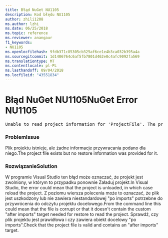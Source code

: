 ```yaml
---
title: Błąd NuGet NU1105
description: Kod błędu NU1105
author: zhili1208
ms.author: lzhi
ms.date: 06/25/2018
ms.topic: reference
ms.reviewer: anangaur
f1_keywords:
- NU1105
ms.openlocfilehash: 9fdb371c85305cb325af6ce1e4b3ca032b395a4a
ms.sourcegitcommit: 1d1406764c6af5fb7801d462e0c4afc9092fa569
ms.translationtype: MT
ms.contentlocale: pl-PL
ms.lasthandoff: 09/04/2018
ms.locfileid: "43551834"
---
```

# <a name="nuget-error-nu1105"></a><span data-ttu-id="b7714-103">Błąd NuGet NU1105</span><span class="sxs-lookup"><span data-stu-id="b7714-103">NuGet Error NU1105</span></span>

<pre>Unable to read project information for 'ProjectFile'. The project file may be invalid or missing targets required for restore.</pre>

### <a name="issue"></a><span data-ttu-id="b7714-104">Problem</span><span class="sxs-lookup"><span data-stu-id="b7714-104">Issue</span></span>
<span data-ttu-id="b7714-105">Plik projektu istnieje, ale żadne informacje przywracania podano dla niego.</span><span class="sxs-lookup"><span data-stu-id="b7714-105">The project file exists but no restore information was provided for it.</span></span>

### <a name="solution"></a><span data-ttu-id="b7714-106">Rozwiązanie</span><span class="sxs-lookup"><span data-stu-id="b7714-106">Solution</span></span>
<span data-ttu-id="b7714-107">W programie Visual Studio ten błąd może oznaczać, że projekt jest zwolniony, w którym to przypadku ponownie Załaduj projekt.</span><span class="sxs-lookup"><span data-stu-id="b7714-107">In Visual Studio, the error could mean that the project is unloaded, in which case reload the project.</span></span> <span data-ttu-id="b7714-108">Z poziomu wiersza polecenia może to oznaczać, że plik jest uszkodzony lub nie zawiera niestandardowej "po imports" potrzebne do przywrócenia do odczytu projektu docelowego.</span><span class="sxs-lookup"><span data-stu-id="b7714-108">From the command line this could mean that the file is corrupt or that it doesn't contain the custom "after imports" target needed for restore to read the project.</span></span> <span data-ttu-id="b7714-109">Sprawdź, czy plik projektu jest prawidłowa i czy zawiera obiekt docelowy "po imports".</span><span class="sxs-lookup"><span data-stu-id="b7714-109">Check that the project file is valid and contains an "after imports" target.</span></span>